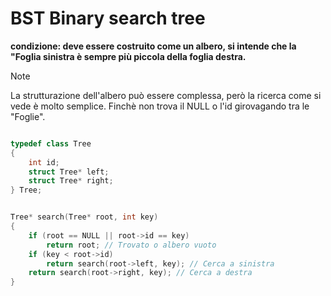 # BST Binary search tree

**condizione: deve essere costruito come un albero, si intende che la**  
**"Foglia sinistra è sempre più piccola della foglia destra.**

>[!NOTE]
>La strutturazione dell'albero può essere complessa, però la ricerca come si vede è molto semplice.
>Finchè non trova il NULL o l'id girovagando tra le "Foglie".

```c++ 

typedef class Tree
{
    int id;
    struct Tree* left;
    struct Tree* right;
} Tree;

```

```c++

Tree* search(Tree* root, int key)
{
    if (root == NULL || root->id == key)
		return root; // Trovato o albero vuoto
    if (key < root->id)
		return search(root->left, key); // Cerca a sinistra
    return search(root->right, key); // Cerca a destra
}

```
